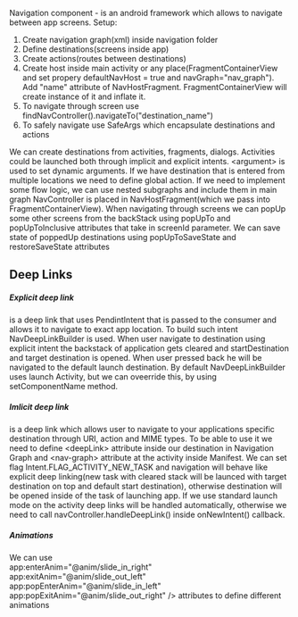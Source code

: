 Navigation component - is an android framework which allows to navigate between app screens. 
Setup:
1. Create navigation graph(xml) inside navigation folder
2. Define destinations(screens inside app) 
3. Create actions(routes between destinations)
4. Create host inside main activity or any place(FragmentContainerView and set propery defaultNavHost = true and navGraph="nav_graph"). Add "name" attribute of NavHostFragment. FragmentContainerView will create instance of it and inflate it.
5. To navigate through screen use findNavController().navigateTo("destination_name")
6. To safely navigate use SafeArgs which encapsulate destinations and actions

We can create destinations from activities, fragments, dialogs. Activities could be launched both through implicit and explicit intents. \<argument\> is used to set dynamic arguments.
If we have destination that is entered from multiple locations we need to define global action.
If we need to implement some flow logic, we can use nested subgraphs and include them in main graph
NavController is placed in NavHostFragment(which we pass into FragmentContainerView).
When navigating through screens we can popUp some other screens from the backStack using popUpTo and popUpToInclusive attributes that take in screenId parameter. We can save state of poppedUp destinations using popUpToSaveState and restoreSaveState attributes
## Deep Links
##### Explicit deep link 
is a deep link that uses PendintIntent that is passed to the consumer and allows it to navigate to exact app location. To build such intent NavDeepLinkBuilder is used. When user navigate to destination using explicit intent the backstack of application gets cleared and startDestination and target destination is opened. When user pressed back he will be navigated to the default launch destination. By default NavDeepLinkBuilder uses launch Activity, but we can oveerride this, by using setComponentName method.
##### Imlicit deep link
is a deep link which allows user to navigate to your applications specific destination through URI, action and MIME types. To be able to use it we need to define \<deepLink\> attribute inside our destination in Navigation Graph and \<nav-graph\> attribute at the activity inside Manifest.  We can set flag Intent.FLAG_ACTIVITY_NEW_TASK  and navigation will behave like explicit deep linking(new task with cleared stack will be launced with target destination on top and default start destination), otherwise destination will be opened inside of the task of launching app. If we use standard launch mode on the activity deep links will be handled automatically, otherwise we need to call navController.handleDeepLink() inside onNewIntent() callback.
##### Animations
We can use  
app:enterAnim="@anim/slide_in_right"  
app:exitAnim="@anim/slide_out_left"  app:popEnterAnim="@anim/slide_in_left"  app:popExitAnim="@anim/slide_out_right" />
attributes to define different animations
